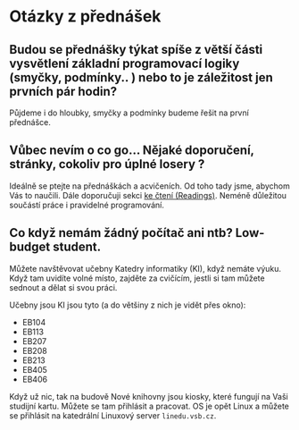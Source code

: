 # Otázky z přednášek


## Budou se přednášky týkat spíše z větší části vysvětlení základní programovací logiky (smyčky, podmínky.. ) nebo to je záležitost jen prvních pár hodin?

Půjdeme i do hloubky, smyčky a podmínky budeme řešit na první přednášce.


## Vůbec nevím o co go... Nějaké doporučení, stránky, cokoliv pro úplné losery ?

Ideálně se ptejte na přednáškách a acvičeních. Od toho tady jsme, abychom Vás to naučili. Dále doporučuji sekci [ke čtení (Readings)](/readings.md). Neméně důležitou součástí práce i pravidelné programování.


## Co když nemám žádný počítač ani ntb? Low-budget student.

Můžete navštěvovat učebny Katedry informatiky (KI), když nemáte výuku. Když tam uvidíte volné místo, zajděte za cvičícím, jestli si tam můžete sednout a dělat si svou práci.

Učebny jsou KI jsou tyto (a do většiny z nich je vidět přes okno):
- EB104
- EB113
- EB207
- EB208
- EB213
- EB405
- EB406

Když už nic, tak na budově Nové knihovny jsou kiosky, které fungují na Vaši studijní kartu. Můžete se tam přihlásit a pracovat. OS je opět Linux a můžete se přihlásit na katedrální Linuxový server `linedu.vsb.cz`.
